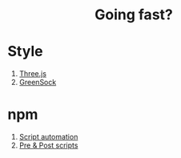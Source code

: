 <h1 align="center">Going fast?</h1>

# Style
1. [Three.js](https://threejs.org/)
2. [GreenSock](https://greensock.com/)

# npm 
1. [Script automation](https://docs.npmjs.com/cli/v6/using-npm/config#per-package-config-settings)
2. [Pre & Post scripts](https://www.youtube.com/watch?v=kwn7tHJJoLA&ab_channel=SteveGriffith)
